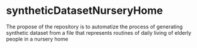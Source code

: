 # syntheticDatasetNurseryHome
The propose of the repository is to automatize the process of generating synthetic dataset from a file that represents routines of daily living of elderly people in a nursery home
